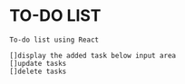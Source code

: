 # TO-DO LIST
    To-do list using React

    []display the added task below input area
    []update tasks
    []delete tasks